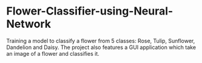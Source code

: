 # Flower-Classifier-using-Neural-Network
Training a model to classify a flower from 5 classes: Rose, Tulip, Sunflower, Dandelion and Daisy.
The project also features a GUI application which take an image of a flower and classifies it.
